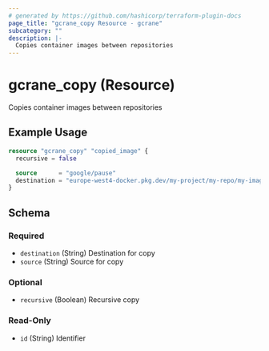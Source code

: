 ```yaml
---
# generated by https://github.com/hashicorp/terraform-plugin-docs
page_title: "gcrane_copy Resource - gcrane"
subcategory: ""
description: |-
  Copies container images between repositories
---
```


# gcrane_copy (Resource)

Copies container images between repositories

## Example Usage

```terraform
resource "gcrane_copy" "copied_image" {
  recursive = false

  source      = "google/pause"
  destination = "europe-west4-docker.pkg.dev/my-project/my-repo/my-image:latest"
}
```

<!-- schema generated by tfplugindocs -->
## Schema

### Required

- `destination` (String) Destination for copy
- `source` (String) Source for copy

### Optional

- `recursive` (Boolean) Recursive copy

### Read-Only

- `id` (String) Identifier
